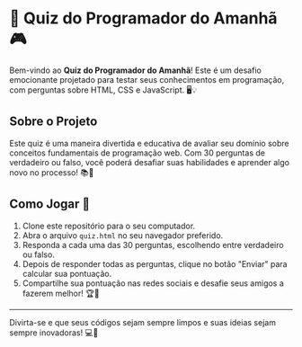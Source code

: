 # 🚀 Quiz do Programador do Amanhã 🎮

Bem-vindo ao **Quiz do Programador do Amanhã**! Este é um desafio emocionante projetado para testar seus conhecimentos em programação, com perguntas sobre HTML, CSS e JavaScript. 🖥️💡

## Sobre o Projeto

Este quiz é uma maneira divertida e educativa de avaliar seu domínio sobre conceitos fundamentais de programação web. Com 30 perguntas de verdadeiro ou falso, você poderá desafiar suas habilidades e aprender algo novo no processo! 📚🌟

## Como Jogar 🎯

1. Clone este repositório para o seu computador.
2. Abra o arquivo `quiz.html` no seu navegador preferido.
3. Responda a cada uma das 30 perguntas, escolhendo entre verdadeiro ou falso.
4. Depois de responder todas as perguntas, clique no botão "Enviar" para calcular sua pontuação.
5. Compartilhe sua pontuação nas redes sociais e desafie seus amigos a fazerem melhor! 🏆📣


---

Divirta-se e que seus códigos sejam sempre limpos e suas ideias sejam sempre inovadoras! 💻🌈
